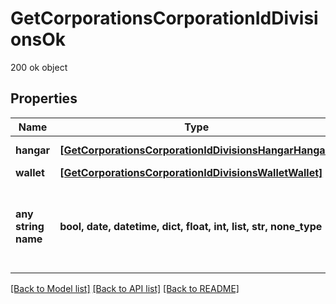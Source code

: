 # GetCorporationsCorporationIdDivisionsOk

200 ok object

## Properties
Name | Type | Description | Notes
------------ | ------------- | ------------- | -------------
**hangar** | [**[GetCorporationsCorporationIdDivisionsHangarHangar]**](GetCorporationsCorporationIdDivisionsHangarHangar.md) | hangar array | [optional] 
**wallet** | [**[GetCorporationsCorporationIdDivisionsWalletWallet]**](GetCorporationsCorporationIdDivisionsWalletWallet.md) | wallet array | [optional] 
**any string name** | **bool, date, datetime, dict, float, int, list, str, none_type** | any string name can be used but the value must be the correct type | [optional]

[[Back to Model list]](../README.md#documentation-for-models) [[Back to API list]](../README.md#documentation-for-api-endpoints) [[Back to README]](../README.md)


